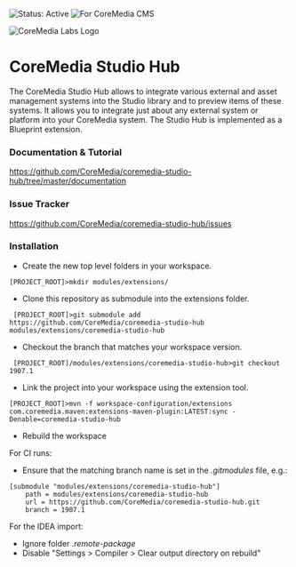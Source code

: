 ![Status: Active](https://documentation.coremedia.com/badges/badge_status_active.png "Status: Active")
![For CoreMedia CMS](https://documentation.coremedia.com/badges/badge_coremedia_cms.png "For CoreMedia CMS")

![CoreMedia Labs Logo](https://documentation.coremedia.com/badges/banner_coremedia_labs_wide.png "CoreMedia Labs Logo Title Text")


# CoreMedia Studio Hub


The CoreMedia Studio Hub allows to integrate various external and asset 
management systems into the Studio library and to preview items of these 
systems. It allows you to integrate just about any external system or platform 
into your CoreMedia system. The Studio Hub is implemented as a Blueprint 
extension.

### Documentation & Tutorial

https://github.com/CoreMedia/coremedia-studio-hub/tree/master/documentation

### Issue Tracker

https://github.com/CoreMedia/coremedia-studio-hub/issues

### Installation

- Create the new top level folders in your workspace.
 ```
 [PROJECT_ROOT]>mkdir modules/extensions/
 ```
 
- Clone this repository as submodule into the extensions folder. 
```
 [PROJECT_ROOT]>git submodule add https://github.com/CoreMedia/coremedia-studio-hub modules/extensions/coremedia-studio-hub
```

- Checkout the branch that matches your workspace version.
```
 [PROJECT_ROOT]/modules/extensions/coremedia-studio-hub>git checkout 1907.1
```

- Link the project into your workspace using the extension tool.
 ```
 [PROJECT_ROOT]>mvn -f workspace-configuration/extensions com.coremedia.maven:extensions-maven-plugin:LATEST:sync -Denable=coremedia-studio-hub
```

- Rebuild the workspace

For CI runs:
- Ensure that the matching branch name is set in the _.gitmodules_ file, e.g.:

```
[submodule "modules/extensions/coremedia-studio-hub"]
	path = modules/extensions/coremedia-studio-hub
	url = https://github.com/CoreMedia/coremedia-studio-hub.git
	branch = 1907.1
```

For the IDEA import:
- Ignore folder _.remote-package_
- Disable "Settings > Compiler > Clear output directory on rebuild"
